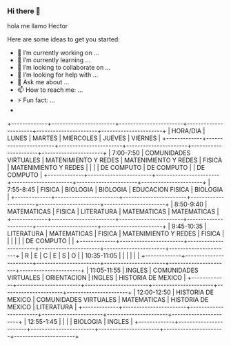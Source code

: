 ### Hi there 👋
hola me llamo Hector

Here are some ideas to get you started:

- 🔭 I’m currently working on ...
- 🌱 I’m currently learning ...
- 👯 I’m looking to collaborate on ...
- 🤔 I’m looking for help with ...
- 💬 Ask me about ...
- 📫 How to reach me: ...
- ⚡ Fun fact: ...
- 



+-------------+-----------------------+-----------------------+----------------------+----------------------+----------------------+
| HORA/DIA    | LUNES                 | MARTES                | MIERCOLES            | JUEVES               | VIERNES              |
+-------------+-----------------------+-----------------------+----------------------+----------------------+----------------------+
| 7:00-7:50   | COMUNIDADES VIRTUALES | MATENIMIENTO Y REDES  | MATENIMIENTO Y REDES | FISICA               | MATENIMIENTO Y REDES |
|             |                       | DE COMPUTO            | DE COMPUTO           |                      | DE COMPUTO           |
+-------------+-----------------------+-----------------------+----------------------+----------------------+----------------------+
| 7:55-8:45   | FISICA                | BIOLOGIA              | BIOLOGIA             | EDUCACION FISICA     | BIOLOGIA             |
+-------------+-----------------------+-----------------------+----------------------+----------------------+----------------------+
| 8:50-9:40   | MATEMATICAS           | FISICA                | LITERATURA           | MATEMATICAS          | MATEMATICAS          |
+-------------+-----------------------+-----------------------+----------------------+----------------------+----------------------+
| 9:45-10:35  | LITERATURA            | MATEMATICAS           | FISICA               | MATENIMIENTO Y REDES | FISICA               |
|             |                       |                       |                      | DE COMPUTO           |                      |
+-------------+-----------------------+-----------------------+----------------------+----------------------+----------------------+
|      R      |           E           |           C           |           E          |           S          |           O          |
| 10:35-11:05 |                       |                       |                      |                      |                      |
+-------------+-----------------------+-----------------------+----------------------+----------------------+----------------------+
| 11:05-11:55 | INGLES                | COMUNIDADES VIRTUALES | ORIENTACION          | INGLES               | HISTORIA DE MEXICO   |
+-------------+-----------------------+-----------------------+----------------------+----------------------+----------------------+
| 12:00-12:50 | HISTORIA DE MEXICO    | COMUNIDADES VIRTUALES | MATEMATICAS          | HISTORIA DE MEXICO   | LITERATURA           |
+-------------+-----------------------+-----------------------+----------------------+----------------------+----------------------+
| 12:55-1:45  |                       |                       |                      | BIOLOGIA             | INGLES               |
+-------------+-----------------------+-----------------------+----------------------+----------------------+----------------------+
